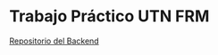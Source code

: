 # Trabajo Práctico UTN FRM
<!--  -->
[Repositorio del Backend](https://github.com/AlexMarceloCastillo/TP4-REACT-LAB4)